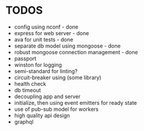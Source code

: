 # TODOS

* config using nconf - done
* express for web server - done
* ava for unit tests - done
* separate db model using mongoose - done
* robust mongoose connection management - done
* passport
* winston for logging 
* semi-standard for linting?
* circuit-breaker using (some library)
* health check
* db timeout 
* decoupling app and server
* initialize, then using event emitters for ready state
* use of pub-sub model for workers
* high quality api design
* graphql


